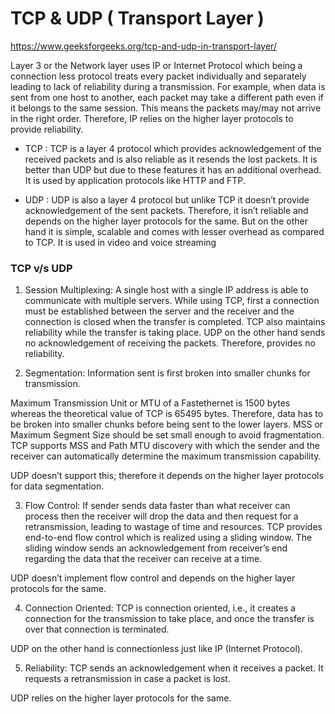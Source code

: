# TCP & UDP ( Transport Layer )

https://www.geeksforgeeks.org/tcp-and-udp-in-transport-layer/

Layer 3 or the Network layer uses IP or Internet Protocol which being a connection less protocol treats every packet individually and separately leading to lack of reliability during a transmission. For example, when data is sent from one host to another, each packet may take a different path even if it belongs to the same session. This means the packets may/may not arrive in the right order. Therefore, IP relies on the higher layer protocols to provide reliability.

- TCP : TCP is a layer 4 protocol which provides acknowledgement of the received packets and is also reliable as it resends the lost packets. It is better than UDP but due to these features it has an additional overhead. It is used by application protocols like HTTP and FTP.

- UDP : UDP is also a layer 4 protocol but unlike TCP it doesn’t provide acknowledgement of the sent packets. Therefore, it isn’t reliable and depends on the higher layer protocols for the same. But on the other hand it is simple, scalable and comes with lesser overhead as compared to TCP. It is used in video and voice streaming


### TCP v/s UDP

1. Session Multiplexing: A single host with a single IP address is able to communicate with multiple servers. While using TCP, first a connection must be established between the server and the receiver and the connection is closed when the transfer is completed. TCP also maintains reliability while the transfer is taking place.
UDP on the other hand sends no acknowledgement of receiving the packets. Therefore, provides no reliability.

2. Segmentation: Information sent is first broken into smaller chunks for transmission.

Maximum Transmission Unit or MTU of a Fastethernet is 1500 bytes whereas the theoretical value of TCP is 65495 bytes. Therefore, data has to be broken into smaller chunks before being sent to the lower layers. MSS or Maximum Segment Size should be set small enough to avoid fragmentation. TCP supports MSS and Path MTU discovery with which the sender and the receiver can automatically determine the maximum transmission capability.

UDP doesn’t support this; therefore it depends on the higher layer protocols for data segmentation.

3. Flow Control: If sender sends data faster than what receiver can process then the receiver will drop the data and then request for a retransmission, leading to wastage of time and resources. TCP provides end-to-end flow control which is realized using a sliding window. The sliding window sends an acknowledgement from receiver’s end regarding the data that the receiver can receive at a time.

UDP doesn’t implement flow control and depends on the higher layer protocols for the same.

4. Connection Oriented: TCP is connection oriented, i.e., it creates a connection for the transmission to take place, and once the transfer is over that connection is terminated.

UDP on the other hand is connectionless just like IP (Internet Protocol).


5. Reliability: TCP sends an acknowledgement when it receives a packet. It requests a retransmission in case a packet is lost.

UDP relies on the higher layer protocols for the same. 